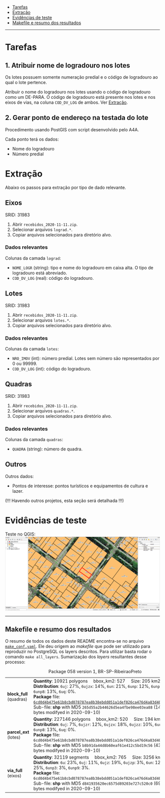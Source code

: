 * [Tarefas](#tarefas)
* [Extração](#extração)
* [Evidências de teste](#evidências-de-teste)
* [Makefile e resumo dos resultados](#makefile-e-resumo-dos-resultados)

-----

# Tarefas
## 1. Atribuir nome de logradouro nos lotes
Os lotes possuem somente numeração predial e o código de logradouro ao qual o lote pertence.

Atribuir o nome do logradouro nos lotes usando o código de logradouro como um DE-PARA. O código de logradouro está presente nos lotes e nos eixos de vias, na coluna `COD_DV_LOG` de ambos. Ver [Extração](#Extração).

## 2. Gerar ponto de endereço na testada do lote
Procedimento usando PostGIS com script desenvolvido pelo A4A.

Cada ponto terá os dados:
* Nome do logradouro
* Número predial

# Extração
Abaixo os passos para extração por tipo de dado relevante.

## Eixos
SRID: 31983
1. Abrir `recebidos_2020-11-11.zip`.
2. Selecionar arquivos `lograd.*`.
3. Copiar arquivos selecionados para diretório alvo.

### Dados relevantes
Colunas da camada `lograd`:
* `NOME_LOGR` (string): tipo e nome do logradouro em caixa alta. O tipo de logradouro está abreviado.
* `COD_DV_LOG` (real): código do logradouro.

## Lotes
SRID: 31983
1. Abrir `recebidos_2020-11-11.zip`.
2. Selecionar arquivos `lotes.*`.
3. Copiar arquivos selecionados para diretório alvo.

### Dados relevantes
Colunas da camada `lotes`:
* `NRO_IMOV` (int): número predial. Lotes sem número são representados por 0 ou 99999.
* `COD_DV_LOG` (int): código do logradouro.

## Quadras
SRID: 31983
1. Abrir `recebidos_2020-11-11.zip`.
2. Selecionar arquivos `quadras.*`.
3. Copiar arquivos selecionados para diretório alvo.

### Dados relevantes
Colunas da camada `quadras`:
* `QUADRA` (string): número de quadra.

## Outros
Outros dados:
* Pontos de interesse: pontos turísticos e equipamentos de cultura e lazer.

(!!! Havendo outros projetos, esta seção será detalhada !!!)

# Evidências de teste
Teste no QGIS:
![](qgis.png)

------

## Makefile e resumo dos resultados

O resumo de todos os dados deste README  encontra-se no arquivo [`make_conf.yaml`](make_conf.yaml). Ele deu origem ao *makefile* que pode ser utilizado para reproduzir no PostgreSQL os layers descritos. Para utilizar basta rodar o comando `make all_layers`. Sumarização dos *layers* resultantes desse processo:

<table><caption>Package 058 version 1, BR-SP-RibeiraoPreto</caption><tr>
<td><b>block_full</b><br/>(quadras)</td>
<td><b>Quantity</b>: 10921 polygons &#160;&#160;&#160; bbox_km2: 527 &#160;&#160;&#160; Size: 205 km2
<br/><b>Distribution</b>: <code>6uj</code>: 27%, <code>6ujzx</code>: 14%, <code>6un</code>: 21%, <code>6unp</code>: 12%, <code>6unp2</code>: 12%, <code>6unp8</code>: 13%, <code>6uq</code>: 0%.
<br/><b>Package</b> file: <a href="http://preserv.addressforall.org/download/6cd0d4b475e61b8cbd078787ea8b38ebdd051a1def026ca476d4a83d40354738.zip"><code>6cd0d4b475e61b8cbd078787ea8b38ebdd051a1def026ca476d4a83d40354738.zip</code></a>
<br/>Sub-file: <b>shp</b> with MD5 <code>265d55a2b44626d5ea4fbe98ee03ea88</code> (14911076 bytes modifyed in 2020-09-10)
</td>
</tr><tr>
<td><b>parcel_ext</b><br/>(lotes)</td>
<td><b>Quantity</b>: 227146 polygons &#160;&#160;&#160; bbox_km2: 520 &#160;&#160;&#160; Size: 194 km2
<br/><b>Distribution</b>: <code>6uj</code>: 7%, <code>6ujzr</code>: 12%, <code>6ujzx</code>: 18%, <code>6ujzz</code>: 10%, <code>6un</code>: 40%, <code>6unp8</code>: 13%, <code>6uq</code>: 0%.
<br/><b>Package</b> file: <code>6cd0d4b475e61b8cbd078787ea8b38ebdd051a1def026ca476d4a83d40354738.zip</code>
<br/>Sub-file: <b>shp</b> with MD5 <code>b8b91da44d8b60eaf61e412c5bd19c56</code> (43519580 bytes modifyed in 2020-09-10)
</td>
</tr><tr>
<td><b>via_full</b><br/>(eixos)</td>
<td><b>Quantity</b>: 32119 segments &#160;&#160;&#160; bbox_km2: 765 &#160;&#160;&#160; Size: 3256 km
<br/><b>Distribution</b>: <code>6u</code>: 23%, <code>6uj</code>: 11%, <code>6ujz</code>: 19%, <code>6ujzp</code>: 3%, <code>6un</code>: 12%, <code>6unp</code>: 25%, <code>6unp3</code>: 3%, <code>6unp9</code>: 3%.
<br/><b>Package</b> file: <code>6cd0d4b475e61b8cbd078787ea8b38ebdd051a1def026ca476d4a83d40354738.zip</code>
<br/>Sub-file: <b>shp</b> with MD5 <code>d841935620ec6575d89203e727c520c0</code> (6956252 bytes modifyed in 2020-09-10)
</td>
</tr></table>
